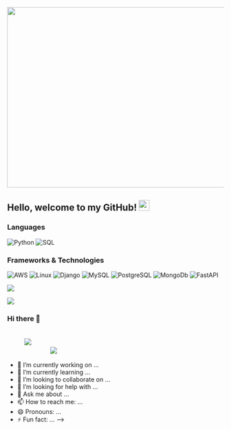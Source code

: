 <img src="/main.gif" width="1280" height="420">


## Hello, welcome to my GitHub! <img src="https://raw.githubusercontent.com/zluvsand/zluvsand/master/wave.gif" height="25px" width="25px">

### Languages

![Python](https://img.shields.io/badge/-Python-000?&logo=Python)
![SQL](https://img.shields.io/badge/-SQL-000?&logo=MySQL)


### Frameworks & Technologies

![AWS](https://img.shields.io/badge/-AWS-000?&logo=Amazon-AWS&logoColor=F90)
![Linux](https://img.shields.io/badge/-Linux-000?&logo=Linux)
![Django](https://img.shields.io/badge/-Django-000?&logo=Django)
![MySQL](https://img.shields.io/badge/-MySQL-000?&logo=MySQL)
![PostgreSQL](https://img.shields.io/badge/-PostgreSQL-000?&logo=PostgreSQL)
![MongoDb](https://img.shields.io/badge/-MongoDB-000?&logo=MongoDb)
![FastAPI](https://img.shields.io/badge/-FastAPI-000?&logo=FastAPI)


![](https://komarev.com/ghpvc/?username=vikrant-shukla&color=blue)

<p><img src="https://github-readme-streak-stats.herokuapp.com/?user=vikrant-shukla&theme=dracula"/></p>


### Hi there 👋

<a style="padding:20px"> <img style="padding:20px" src="https://github-readme-stats.vercel.app/api?username=vikrant-shukla&show_icons=true&theme=radical">  &nbsp; &nbsp; &nbsp;<img src="https://github-readme-stats.vercel.app/api/top-langs/?username=vikrant-shukla&hide=SCSS,less,php&bg_color=DEG&langs_count=3"></a>
- 🔭 I’m currently working on ...
- 🌱 I’m currently learning ...
- 👯 I’m looking to collaborate on ...
- 🤔 I’m looking for help with ...
- 💬 Ask me about ...
- 📫 How to reach me: ...
- 😄 Pronouns: ...
- ⚡ Fun fact: ...
-->
